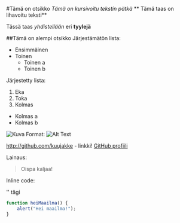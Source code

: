 #Tämä on otsikko
*Tämä on kursivoitu tekstin pätkä*
** Tämä taas on lihavoitu teksti**

Tässä taas *yhdistellään* eri **tyylejä**

##Tämä on alempi otsikko
Järjestämätön lista:
* Ensimmäinen
* Toinen
  * Toinen a
  * Toinen b

Järjestetty lista:
1. Eka
2. Toka
3. Kolmas
  * Kolmas a
  * Kolmas b

![Kuva](/images/kissa.png)
Format: ![Alt Text](url)

http://github.com/kuujakke - linkki!
[GitHub profiili](http://github.com/kuujakke)

Lainaus:
> Oispa kaljaa!

Inline code:

'<html>' tägi

```javascript
function heiMaailma() {
	alert("Hei maailma!");
}
```
